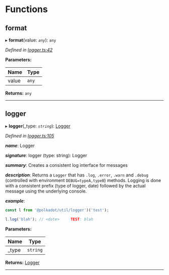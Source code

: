 

# Functions

<a id="format"></a>

##  format

▸ **format**(value: *`any`*): `any`

*Defined in [logger.ts:42](https://github.com/polkadot-js/common/blob/6d8e788/packages/util/src/logger.ts#L42)*

**Parameters:**

| Name | Type |
| ------ | ------ |
| value | `any` |

**Returns:** `any`

___
<a id="logger"></a>

##  logger

▸ **logger**(_type: *`string`*): [Logger](_types_.md#logger)

*Defined in [logger.ts:105](https://github.com/polkadot-js/common/blob/6d8e788/packages/util/src/logger.ts#L105)*

*__name__*: Logger

*__signature__*: logger (type: string): Logger

*__summary__*: Creates a consistent log interface for messages

*__description__*: Returns a `Logger` that has `.log`, `.error`, `.warn` and `.debug` (controlled with environment `DEBUG=typeA,typeB`) methods. Logging is done with a consistent prefix (type of logger, date) followed by the actual message using the underlying console.

*__example__*:   

```javascript
const l from '@polkadot/util/logger')('test');

l.log('blah'); // <date>     TEST: blah
```

**Parameters:**

| Name | Type |
| ------ | ------ |
| _type | `string` |

**Returns:** [Logger](_types_.md#logger)

___

